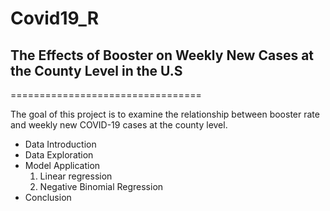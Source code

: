 # Covid19_R

## The Effects of Booster on Weekly New Cases at the County Level in the U.S
=================================

The goal of this project is to examine the relationship between booster rate and weekly new COVID-19 cases at the county level.

- Data Introduction
- Data Exploration
- Model Application
  1. Linear regression
  2. Negative Binomial Regression
- Conclusion  


